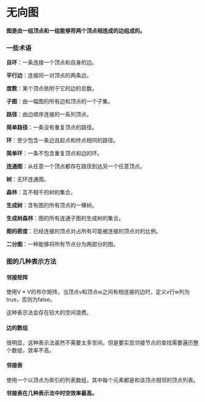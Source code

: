 # 无向图

**图是由一组顶点和一组能够将两个顶点相连成的边组成的。**

### 一些术语

**自环**：一条连接一个顶点和自身的边。

**平行边**：连接同一对顶点的两条边。

**度数**：某个顶点依附于它的边的总数。

**子图**：由一幅图的所有边和顶点的一个子集。

**路径**：由边顺序连接的一系列顶点。

**简单路径**：一条没有重复顶点的路径。

**环**：至少包含一条边且起点和终点相同的路径。

**简单环**：一条不包含重复顶点和边的环。

**连通图**：从任意一个顶点都存在路径到达另一个任意顶点。

**树**：无环连通图。

**森林**：互不相干的树的集合。

**生成树**：含有图的所有顶点的一棵树。

**生成树森林**：图的所有连通子图的生成树的集合。

**图的密度**：已经连接的顶点对占所有可能被连接的顶点对的比例。

**二分图**：一种能够将所有节点分为两部分的图。

### 图的几种表示方法

#### 邻接矩阵

使用V \* V的布尔矩阵，当顶点v和顶点w之间有相连接的边时，定义v行w列为true，否则为false。

这种表示法会存在较大的空间浪费。

#### 边的数组

很明显，这种表示法虽然不需要太多空间，但是要实现邻接节点的查找需要遍历整个数组，效率不高。

#### 邻接表

使用一个以顶点为索引的列表数组，其中每个元素都是和该顶点相邻的顶点列表。

**邻接表在几种表示法中时空效率最高。**
